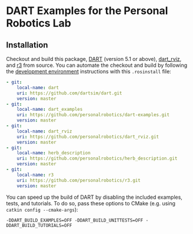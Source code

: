 # DART Examples for the Personal Robotics Lab

## Installation
Checkout and build this package,
[DART](https://github.com/dartsim/dart.git) (version 5.1 or above),
[dart_rviz](https://github.com/personalrobotics/dart_rviz.git), and
[r3](https://github.com/personalrobotics/r3.git) from source. You can automate
the checkout and build by following the
[development environment](https://www.personalrobotics.ri.cmu.edu/software/development-environment)
instructions with this `.rosinstall` file:

```yaml
- git:
    local-name: dart
    uri: https://github.com/dartsim/dart.git
    version: master
- git:
    local-name: dart_examples
    uri: https://github.com/personalrobotics/dart-examples.git
    version: master
- git:
    local-name: dart_rviz
    uri: https://github.com/personalrobotics/dart_rviz.git
    version: master
- git:
    local-name: herb_description
    uri: https://github.com/personalrobotics/herb_description.git
    version: master
- git:
    local-name: r3
    uri: https://github.com/personalrobotics/r3.git
    version: master
```

You can speed up the build of DART by disabling the included examples, tests,
and tutorials. To do so, pass these options to CMake (e.g. using `catkin config
--cmake-args`):
```shell
-DDART_BUILD_EXAMPLES=OFF -DDART_BUILD_UNITTESTS=OFF -DDART_BUILD_TUTORIALS=OFF
```
